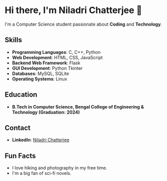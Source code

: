 
# Hi there, I'm Niladri Chatterjee 👋 



I'm a Computer Science student passionate about **Coding** and **Technology**.

## Skills

- **Programming Languages**: C, C++, Python
- **Web Development**: HTML, CSS, JavaScript
- **Backend Web Framework**: Flask
- **GUI Development**: Python Tkinter
- **Databases**: MySQL, SQLite
- **Operating Systems**: Linux

## Education

- **B.Tech in Computer Science, Bengal College of Engineering & Technology (Graduation: 2024)**

## Contact

- **LinkedIn**: [Niladri Chatterjee](https://www.linkedin.com/in/niladri1)

## Fun Facts

- I love hiking and photography in my free time.
- I'm a big fan of sci-fi novels.
